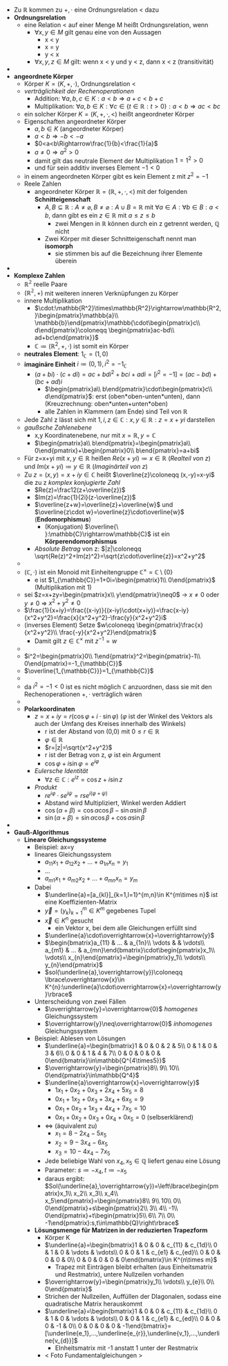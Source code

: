- Zu $\mathbb{R}$ kommen zu $+,\cdot$ eine Ordnungsrelation < dazu
- **Ordnungsrelation**
	- eine Relation < auf einer Menge M heißt Ordnungsrelation, wenn
		- $\forall x,y\in M$ gilt genau eine von den Aussagen
			- x < y
			- x = y
			- y < x
		- $\forall x,y,z\in M$ gilt: wenn x < y und y < z, dann x < z (transitivität)
-
- **angeordnete Körper**
	- Körper $K=(K,+,\cdot)$, Ordnungsrelation <
	- *verträglichkeit der Rechenoperationen*
		- Addition: $\forall a,b,c\in K:a<b\Rightarrow a+c<b+c$
		- Multiplikation: $\forall a,b\in K:\forall c\in\lbrace t\in\mathbb{R}:t>0\rbrace:a<b\Rightarrow ac<bc$
	- ein solcher Körper $K=(K,+,\cdot,<)$ heißt angeordneter Körper
	- Eigenschaften angeordneter Körper
		- $a,b\in K$ (angeordneter Körper)
		- $a<b\Rightarrow-b<-a$
		- $0<a<b\Rightarrow\frac{1}{b}<\frac{1}{a}$
		- $a\neq0\Rightarrow a^2>0$
		- damit gilt das neutrale Element der Multiplikation $1=1^2>0$
		- und für sein additiv inverses Element $-1<0$
	- in einem angeordneten Körper gibt es kein Element z mit $z^2=-1$
	- Reele Zahlen
		- angeordneter Körper $\mathbb{R}=(\mathbb{R},+,\cdot,<)$ mit der folgenden **Schnitteigenschaft**
			- $A,B\subseteq\mathbb{R}:A\neq\varnothing,B\neq\varnothing:A\cup B=\mathbb{R}$ mit $\forall a\in A:\forall b\in B:a<b$, dann gibt es ein $z\in\mathbb{R}$ mit $a\leq z\leq b$
				- zwei Mengen in $\mathbb{R}$ können durch ein z getrennt werden, $\mathbb{Q}$ nicht
			- Zwei Körper mit dieser Schnitteigenschaft nennt man **isomorph**
				- sie stimmen bis auf die Bezeichnung ihrer Elemente überein
-
- **Komplexe Zahlen**
	- $\mathbb{R^2}$ reelle Paare
	- $(\mathbb{R^2},+)$ mit weiteren inneren Verknüpfungen zu Körper
	- innere Multiplikation
		- $\cdot:\mathbb{R^2}\times\mathbb{R^2}\rightarrow\mathbb{R^2,}\begin{pmatrix}\mathbb{a}\\ \mathbb{b}\end{pmatrix}\mathbb{\cdot\begin{pmatrix}c\\ d\end{pmatrix}\coloneqq \begin{pmatrix}ac-bd\\ ad+bc\end{pmatrix}}$
		- $\mathbb{C}\coloneqq (\mathbb{R}^2,+,\cdot)$ ist somit ein Körper
	- **neutrales Element**: $1_{\mathbb{C}}=(1,0)$
	- **imaginäre Einheit** $i\coloneqq (0,1),i^2=-1_{\mathbb{C}}$
		- $(a+bi)\cdot(c+di)=ac+bdi^2+bci+adi=[i^2=-1]=(ac-bd)+(bc+ad)i$
			- $\begin{pmatrix}a\\ b\end{pmatrix}\cdot\begin{pmatrix}c\\ d\end{pmatrix}$: erst (oben\*oben-unten\*unten), dann (Kreuzrechnung: oben\*unten+unten\*oben)
			- alle Zahlen in Klammern (am Ende) sind Teil von $\mathbb{R}$
	- Jede Zahl z lässt sich mit $1,i,z\in\mathbb{C}:x,y\in\mathbb{R}:z=x+yi$ darstellen
	- *gaußsche Zahlenebene*
		- x,y Koordinatenebene, nur mit $x=\mathbb{R},y=\mathbb{C}$
		- $\begin{pmatrix}a\\ b\end{pmatrix}=\begin{pmatrix}a\\ 0\end{pmatrix}+\begin{pmatrix}0\\ b\end{pmatrix}=a+bi$
	- Für z=x+yi mit $x,y\in\mathbb{R}$ heißen $Re(x+yi)\coloneqq x\in\mathbb{R}$ (*Realteil von z*) und $Im(x+yi)\coloneqq y\in\mathbb{R}$ (*Imaginärteil von z*)
	- Zu $z=(x,y)=x+iy\in\mathbb{C}$ heißt $\overline{z}\coloneqq (x,-y)=x-yi$ die zu z *komplex konjugierte Zahl*
		- $Re(z)=\frac12(z+\overline{z})$
		- $Im(z)=\frac{1}{2i}(z-\overline{z})$
		- $\overline{z+w}=\overline{z}+\overline{w}$ und $\overline{z\cdot w}=\overline{z}\cdot\overline{w}$ (**Endomorphismus**)
			- (Konjugation) $\overline{\ }:\mathbb{C}\rightarrow\mathbb{C}$ ist ein **Körperendomorphismus**
		- *Absolute Betrag* von z: $|z|\coloneqq \sqrt{Re(z)^2+Im(z)^2}=\sqrt{z\cdot\overline{z}}=x^2+y^2$
	-
	- $(\mathbb{C},\cdot)$ ist ein Monoid mit Einheitengruppe $\mathbb{C}^{\times}=\mathbb{C}\setminus\lbrace0\rbrace$
		- e ist $1_{\mathbb{C}}=1+0i=\begin{pmatrix}1\\ 0\end{pmatrix}$ (Multiplikation mit 1)
	- sei $z=x+zy=\begin{pmatrix}x\\ y\end{pmatrix}\neq0$ -> $x\neq0$ oder $y\neq0$ => $x^2+y^2\neq0$
	- $\frac{1}{x+iy}=\frac{(x-iy)}{(x-iy)\cdot(x+iy)}=\frac{x-iy}{x^2+y^2}=\frac{x}{x^2+y^2}-\frac{y}{x^2+y^2}i$
	- (inverses Element) Setze $w\coloneqq \begin{pmatrix}\frac{x}{x^2+y^2}\\ \frac{-y}{x^2+y^2}\end{pmatrix}$
		- Damit gilt $z\in\mathbb{C}^{\times}$ mit $z^{-1}=w$
	-
	- $i^2=\begin{pmatrix}0\\ 1\end{pmatrix}^2=\begin{pmatrix}-1\\ 0\end{pmatrix}=-1_{\mathbb{C}}$
	- $\overline{1_{\mathbb{C}}}=1_{\mathbb{C}}$
	-
	- da $i^2=-1<0$ ist es nicht möglich $\mathbb{C}$ anzuordnen, dass sie mit den Rechenoperationen $+,\cdot$ verträglich wären
	-
	- **Polarkoordinaten**
		- $z=x+iy=r(\cos\varphi+i\cdot\sin\varphi)$ ($\varphi$ ist der Winkel des Vektors als auch der Umfang des Kreises innerhalb des Winkels)
			- r ist der Abstand von (0,0) mit $0\leq r\in\mathbb{R}$
			- $\varphi\in\mathbb{R}$
			- $r=|z|=\sqrt{x^2+y^2}$
			- r ist der Betrag von z, $\varphi$ ist ein Argument
			- $\cos\varphi+i\sin\varphi=e^{i\varphi}$
		- *Eulersche Identität*
			- $\forall z\in\mathbb{C}:e^{iz}=\cos z+i\sin z$
		- *Produkt*
			- $re^{i\varphi}\cdot se^{i\psi}=rse^{i(\varphi+\psi)}$
			- Abstand wird Multipliziert, Winkel werden Addiert
			- $\cos(\alpha+\beta)=\cos\alpha\cos\beta-\sin\alpha\sin\beta$
			- $\sin(\alpha+\beta)=\sin\alpha\cos\beta+\cos\alpha\sin\beta$
-
- **Gauß-Algorithmus**
	- **Lineare Gleichungssysteme**
		- Beispiel: ax=y
		- lineares Gleichungssystem
			- $a_{11}x_1+a_{12}x_2+...+a_{1n}x_{n}=y_1$
			- ...
			- $a_{m1}x_1+a_{m2}x_2+...+a_{mn}x_{n}=y_{m}$
		- Dabei
			- $\underline{a}=[a_{kl}]_{k=1,l=1}^{m,n}\in K^{m\times n}$ ist eine Koeffizienten-Matrix
			- $\overrightarrow{y}=(y_{k})_{k=1}^{m}\in K^{m}$ gegebenes Tupel
			- $\overrightarrow{x}\in K^{n}$ gesucht
				- ein Vektor x, bei dem alle Gleichungen erfüllt sind
			- $\underline{a}\cdot\overrightarrow{x}=\overrightarrow{y}$
			- $\begin{bmatrix}a_{11} & ... & a_{1n}\\ \vdots &  & \vdots\\ a_{m1} & ... & a_{mn}\end{bmatrix}\cdot\begin{pmatrix}x_1\\ \vdots\\ x_{n}\end{pmatrix}=\begin{pmatrix}y_1\\ \vdots\\ y_{n}\end{pmatrix}$
			- $sol(\underline{a},\overrightarrow{y})\coloneqq \lbrace\overrightarrow{x}\in K^{n}:\underline{a}\cdot\overrightarrow{x}=\overrightarrow{y}\rbrace$
		- Unterscheidung von zwei Fällen
			- $\overrightarrow{y}=\overrightarrow{0}$ *homogenes* Gleichungssystem
			- $\overrightarrow{y}\neq\overrightarrow{0}$ *inhomogenes* Gleichungssystem
		- Beispiel: Ablesen von Lösungen
			- $\underline{a}=\begin{bmatrix}1 & 0 & 0 & 2 & 5\\ 0 & 1 & 0 & 3 & 6\\ 0 & 0 & 1 & 4 & 7\\ 0 & 0 & 0 & 0 & 0\end{bmatrix}\in\mathbb{Q^{4\times5}}$
			- $\overrightarrow{y}=\begin{pmatrix}8\\ 9\\ 10\\ 0\end{pmatrix}\in\mathbb{Q^4}$
			- $\underline{a}\overrightarrow{x}=\overrightarrow{y}$
				- $1x_1+0x_2+0x_3+2x_4+5x_5=8$
				- $0x_1+1x_2+0x_3+3x_4+6x_5=9$
				- $0x_1+0x_2+1x_3+4x_4+7x_5=10$
				- $0x_1+0x_2+0x_3+0x_4+0x_5=0$ (selbserklärend)
			- <=> (äquivalent zu)
				- $x_1=8-2x_4-5x_5$
				- $x_2=9-3x_4-6x_5$
				- $x_3=10-4x_4-7x_5$
			- Jede beliebige Wahl von $x_4,x_5\in\mathbb{Q}$ liefert genau eine Lösung
			- Parameter: $s\coloneqq -x_4,t\coloneqq -x_5$
			- daraus ergibt: $Sol(\underline{a},\overrightarrow{y})=\left\lbrace\begin{pmatrix}x_1\\ x_2\\ x_3\\ x_4\\ x_5\end{pmatrix}=\begin{pmatrix}8\\ 9\\ 10\\ 0\\ 0\end{pmatrix}+s\begin{pmatrix}2\\ 3\\ 4\\ -1\\ 0\end{pmatrix}+t\begin{pmatrix}5\\ 6\\ 7\\ 0\\ -1\end{pmatrix}:s,t\in\mathbb{Q}\right\rbrace$
		- **Lösungsmenge für Matrizen in der reduzierten Trapezform**
			- Körper K
			- $\underline{a}=\begin{bmatrix}1 & 0 & 0 & c_{11} & c_{1d}\\ 0 & 1 & 0 & \vdots & \vdots\\ 0 & 0 & 1 & c_{e1} & c_{ed}\\ 0 & 0 & 0 & 0 & 0\\ 0 & 0 & 0 & 0 & 0\end{bmatrix}\in K^{n\times m}$
				- Trapez mit Einträgen bleibt erhalten (aus Einheitsmatrix und Restmatrix), untere Nullzeilen vorhanden
			- $\overrightarrow{y}=\begin{pmatrix}y_1\\ \vdots\\ y_{e}\\ 0\\ 0\end{pmatrix}$
			- Strichen der Nullzeilen, Auffüllen der DIagonalen, sodass eine quadratische Matrix herauskommt
			- $\underline{a}=\begin{bmatrix}1 & 0 & 0 & c_{11} & c_{1d}\\ 0 & 1 & 0 & \vdots & \vdots\\ 0 & 0 & 1 & c_{e1} & c_{ed}\\ 0 & 0 & 0 & -1 & 0\\ 0 & 0 & 0 & 0 & -1\end{bmatrix}=[\underline{e_1},...,\underline{e_{r}},\underline{v_1},...,\underline{v_{d}}]$
				- EInheitsmatrix mit -1 anstatt 1 unter der Restmatrix
			- < Foto Fundamentalgleichungen >
